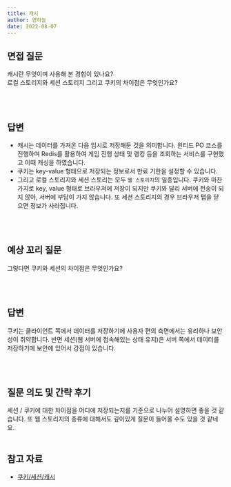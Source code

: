 ```yaml
---
title: 캐시
author: 염하늘
date: 2022-08-07
---
```


## 면접 질문

캐시란 무엇이며 사용해 본 경험이 있나요?<br/>
로컬 스토리지와 세션 스토리지 그리고 쿠키의 차이점은 무엇인가요?<br/>

<br>
<br />

## 답변

*  캐시는 데이터를 가져온 다음 임시로 저장해둔 것을 의미합니다. 원티드 PO 코스를 진행하며 Redis를 활용하여 게임 진행 상태 및 랭킹 등을 조회하는 서비스를 구현했고 이때 캐싱을 하였습니다.<br/>
* 쿠키는 key-value 형태으로 저장되는 정보로서 만료 기한을 설정할 수 있습니다. 
* 그리고 로컬 스토리지와 세션 스토리는 모두 `웹 스토리지`의 일종입니다. 쿠키와 마찬가지로 key, value 형태로 브라우저에 저장이 되지만 쿠키와 달리 서버에 전송이 되지 않아, 서버에 부담이 가지 않습니다. 또 세션 스토리지의 경우 브라우저 탭을 닫으면 정보가 사라집니다.<br/>
<br>
<br />

## 예상 꼬리 질문 
그렇다면 쿠키와 세션의 차이점은 무엇인가요?

<br>
<br />

## 답변
쿠키는 클라이언트 쪽에서 데이터를 저장하기에 사용자 편의 측면에서는 유리하나 보안성이 취약합니다. 반면 세션(웹 서버에 접속해있는 상태 유지)은 서버 쪽에서 데이터를 저장하기에 보안에 있어서 강점이 있습니다. 

<br></br>

## 질문 의도 및 간략 후기
세션 / 쿠키에 대한 차이점을 어디에 저장되는지를 기준으로 나누어 설명하면 좋을 것 같습니다. 또 웹 스토리지의 종류에 대해서도 깊이있게 질문이 들어올 수도 있을 것 같네요.
<br>
<br />


## 참고 자료

* [쿠키/세션/캐시](https://velog.io/@gygy/%EB%A1%9C%EC%BB%AC-%EC%8A%A4%ED%86%A0%EB%A6%AC%EC%A7%80-%EC%84%B8%EC%85%98%EC%8A%A4%ED%86%A0%EB%A6%AC%EC%A7%80-%EC%BF%A0%ED%82%A4)
<br/>